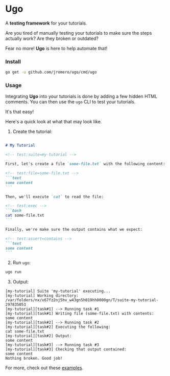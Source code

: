 # Ugo

A **testing framework** for your tutorials.

Are you tired of manually testing your tutorials to make sure the steps actually work? Are they broken or outdated? 

Fear no more! **Ugo** is here to help automate that!

### Install

```bash
go get -u github.com/jromero/ugo/cmd/ugo
```

### Usage

Integrating **Ugo** into your tutorials is done by adding a few hidden HTML comments. You can then use the `ugo` CLI to test your tutorials. 

It's that easy!

Here's a quick look at what that may look like.

1. Create the tutorial:
~~~markdown

# My Tutorial

<!-- test:suite=my-tutorial -->

First, let's create a file `some-file.txt` with the following content:

<!-- test:file=some-file.txt -->
```text
some content
```

Then, we'll execute `cat` to read the file:

<!-- test:exec -->
```bash
cat some-file.txt
```

Finally, we're make sure the output contains what we expect:

<!-- test:assert=contains -->
```text
some content
```

~~~

2. Run `ugo`:

```bash
ugo run
```

3. Output:

```text
[my-tutorial] Suite 'my-tutorial' executing...
[my-tutorial] Working directory: /var/folders/nx/x67fz2nj5hv_w43gn5h019hh0000gn/T/suite-my-tutorial-297835053
[my-tutorial][task#1] --> Running task #1
[my-tutorial][task#1] Writing file (some-file.txt) with contents:
some content
[my-tutorial][task#2] --> Running task #2
[my-tutorial][task#2] Executing the following:
cat some-file.txt
[my-tutorial][task#2] Output:
some content
[my-tutorial][task#3] --> Running task #3
[my-tutorial][task#3] Checking that output contained:
some content
Nothing broken. Good job!
```

For more, check out these [examples](docs/examples).
